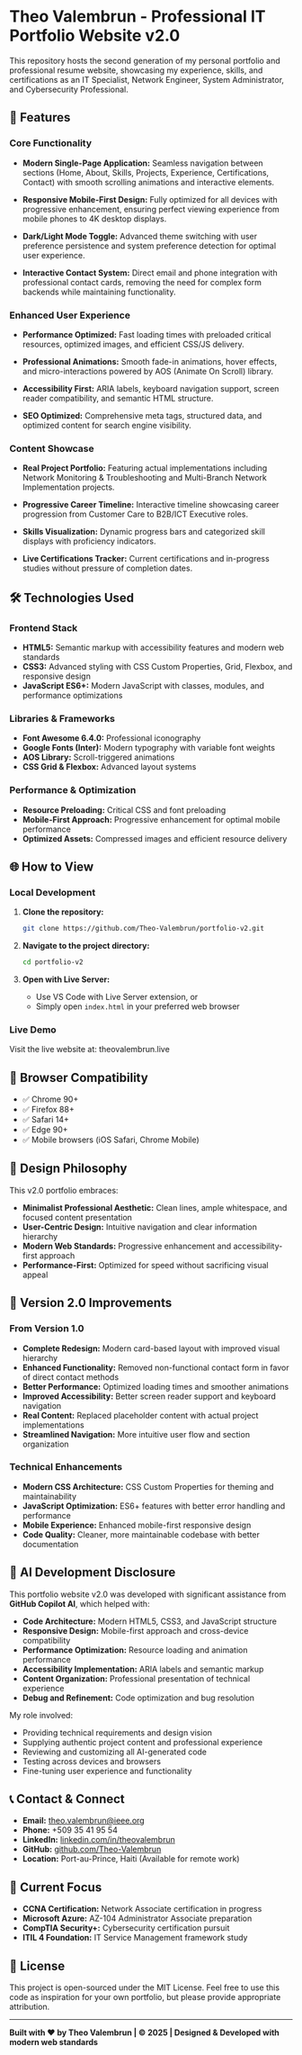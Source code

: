 # Theo Valembrun - Professional IT Portfolio Website v2.0

This repository hosts the second generation of my personal portfolio and professional resume website, showcasing my experience, skills, and certifications as an IT Specialist, Network Engineer, System Administrator, and Cybersecurity Professional.

## 🚀 Features

### Core Functionality
* **Modern Single-Page Application:** Seamless navigation between sections (Home, About, Skills, Projects, Experience, Certifications, Contact) with smooth scrolling animations and interactive elements.

* **Responsive Mobile-First Design:** Fully optimized for all devices with progressive enhancement, ensuring perfect viewing experience from mobile phones to 4K desktop displays.

* **Dark/Light Mode Toggle:** Advanced theme switching with user preference persistence and system preference detection for optimal user experience.

* **Interactive Contact System:** Direct email and phone integration with professional contact cards, removing the need for complex form backends while maintaining functionality.

### Enhanced User Experience
* **Performance Optimized:** Fast loading times with preloaded critical resources, optimized images, and efficient CSS/JS delivery.

* **Professional Animations:** Smooth fade-in animations, hover effects, and micro-interactions powered by AOS (Animate On Scroll) library.

* **Accessibility First:** ARIA labels, keyboard navigation support, screen reader compatibility, and semantic HTML structure.

* **SEO Optimized:** Comprehensive meta tags, structured data, and optimized content for search engine visibility.

### Content Showcase
* **Real Project Portfolio:** Featuring actual implementations including Network Monitoring & Troubleshooting and Multi-Branch Network Implementation projects.

* **Progressive Career Timeline:** Interactive timeline showcasing career progression from Customer Care to B2B/ICT Executive roles.

* **Skills Visualization:** Dynamic progress bars and categorized skill displays with proficiency indicators.

* **Live Certifications Tracker:** Current certifications and in-progress studies without pressure of completion dates.

## 🛠️ Technologies Used

### Frontend Stack
* **HTML5:** Semantic markup with accessibility features and modern web standards
* **CSS3:** Advanced styling with CSS Custom Properties, Grid, Flexbox, and responsive design
* **JavaScript ES6+:** Modern JavaScript with classes, modules, and performance optimizations

### Libraries & Frameworks
* **Font Awesome 6.4.0:** Professional iconography
* **Google Fonts (Inter):** Modern typography with variable font weights
* **AOS Library:** Scroll-triggered animations
* **CSS Grid & Flexbox:** Advanced layout systems

### Performance & Optimization
* **Resource Preloading:** Critical CSS and font preloading
* **Mobile-First Approach:** Progressive enhancement for optimal mobile performance
* **Optimized Assets:** Compressed images and efficient resource delivery

## 🌐 How to View

### Local Development
1. **Clone the repository:**
   ```bash
   git clone https://github.com/Theo-Valembrun/portfolio-v2.git
   ```

2. **Navigate to the project directory:**
   ```bash
   cd portfolio-v2
   ```

3. **Open with Live Server:**
   - Use VS Code with Live Server extension, or
   - Simply open `index.html` in your preferred web browser

### Live Demo
Visit the live website at: theovalembrun.live

## 📱 Browser Compatibility

* ✅ Chrome 90+
* ✅ Firefox 88+
* ✅ Safari 14+
* ✅ Edge 90+
* ✅ Mobile browsers (iOS Safari, Chrome Mobile)

## 🎨 Design Philosophy

This v2.0 portfolio embraces:

* **Minimalist Professional Aesthetic:** Clean lines, ample whitespace, and focused content presentation
* **User-Centric Design:** Intuitive navigation and clear information hierarchy
* **Modern Web Standards:** Progressive enhancement and accessibility-first approach
* **Performance-First:** Optimized for speed without sacrificing visual appeal

## 🔄 Version 2.0 Improvements

### From Version 1.0
* **Complete Redesign:** Modern card-based layout with improved visual hierarchy
* **Enhanced Functionality:** Removed non-functional contact form in favor of direct contact methods
* **Better Performance:** Optimized loading times and smoother animations
* **Improved Accessibility:** Better screen reader support and keyboard navigation
* **Real Content:** Replaced placeholder content with actual project implementations
* **Streamlined Navigation:** More intuitive user flow and section organization

### Technical Enhancements
* **Modern CSS Architecture:** CSS Custom Properties for theming and maintainability
* **JavaScript Optimization:** ES6+ features with better error handling and performance
* **Mobile Experience:** Enhanced mobile-first responsive design
* **Code Quality:** Cleaner, more maintainable codebase with better documentation

## 🤖 AI Development Disclosure

This portfolio website v2.0 was developed with significant assistance from **GitHub Copilot AI**, which helped with:

* **Code Architecture:** Modern HTML5, CSS3, and JavaScript structure
* **Responsive Design:** Mobile-first approach and cross-device compatibility
* **Performance Optimization:** Resource loading and animation performance
* **Accessibility Implementation:** ARIA labels and semantic markup
* **Content Organization:** Professional presentation of technical experience
* **Debug and Refinement:** Code optimization and bug resolution

My role involved:
* Providing technical requirements and design vision
* Supplying authentic project content and professional experience
* Reviewing and customizing all AI-generated code
* Testing across devices and browsers
* Fine-tuning user experience and functionality

## 📞 Contact & Connect

* **Email:** theo.valembrun@ieee.org
* **Phone:** +509 35 41 95 54
* **LinkedIn:** [linkedin.com/in/theovalembrun](https://linkedin.com/in/theovalembrun/)
* **GitHub:** [github.com/Theo-Valembrun](https://github.com/Theo-Valembrun)
* **Location:** Port-au-Prince, Haiti (Available for remote work)

## 🔧 Current Focus

* **CCNA Certification:** Network Associate certification in progress
* **Microsoft Azure:** AZ-104 Administrator Associate preparation
* **CompTIA Security+:** Cybersecurity certification pursuit
* **ITIL 4 Foundation:** IT Service Management framework study

## 📄 License

This project is open-sourced under the MIT License. Feel free to use this code as inspiration for your own portfolio, but please provide appropriate attribution.

---

**Built with ❤️ by Theo Valembrun | © 2025 | Designed & Developed with modern web standards**